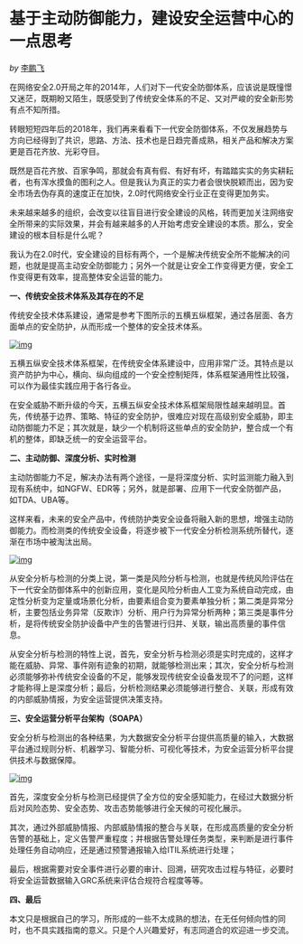 # 基于主动防御能力，建设安全运营中心的一点思考

*by* [李鹏飞](https://www.sec-un.org/author/lipengfei/)

在网络安全2.0开局之年的2014年，人们对下一代安全防御体系，应该说是既憧憬又迷茫，既期盼又陌生，既感受到了传统安全体系的不足、又对严峻的安全新形势有点不知所措。

转眼短短四年后的2018年，我们再来看看下一代安全防御体系，不仅发展趋势与方向已经得到了共识，思路、方法、技术也是日趋完善成熟，相关产品和解决方案更是百花齐放、光彩夺目。

既然是百花齐放、百家争鸣，那就会有真有假、有好有坏，有踏踏实实的务实耕耘者，也有浑水摸鱼的图利之人。但是我认为真正的实力者会很快脱颖而出，因为安全市场去伪存真的速度正在加快，2.0时代网络安全行业正在变得更加务实。

未来越来越多的组织，会改变以往盲目进行安全建设的风格，转而更加关注网络安全所带来的实际效果，并会有越来越多的人开始考虑安全建设的本质。那么，安全建设的根本目标是什么呢？

我认为在2.0时代，安全建设的目标有两个，一个是解决传统安全所不能解决的问题，也就是提高主动安全防御能力；另外一个就是让安全工作变得更方便，安全工作变得更有效率，提高整体安全运营的能力。

**一、传统安全技术体系及其存在的不足**

传统安全技术体系建设，通常是参考下图所示的五横五纵框架，通过各层面、各方面单点的安全防护，从而形成一个整体的安全技术体系。

[![img](https://www.sec-un.org/wp-content/uploads/2019/01/%E5%9B%BE%E7%89%87-1.png)](https://www.sec-un.org/wp-content/uploads/2019/01/%E5%9B%BE%E7%89%87-1.png)

五横五纵安全技术体系框架，在传统安全体系建设中，应用非常广泛。其特点是以资产防护为中心，横向、纵向组成的一个安全控制矩阵，体系框架通用性比较强，可以作为最佳实践应用于各行各业。

在安全威胁不断升级的今天，五横五纵安全技术体系框架局限性越来越明显。首先，传统基于边界、策略、特征的安全防护，很难应对现在高级别安全威胁，即主动防御能力不足；其次就是，缺少一个机制将这些单点的安全防护，整合成一个有机的整体，即缺乏统一的安全运营平台。

**二、主动防御、深度分析、实时检测**

主动防御能力不足，解决办法有两个途径，一是将深度分析、实时监测能力融入到现有系统中，如NGFW、EDR等；另外，就是部署、应用下一代安全防御产品，如TDA、UBA等。

这样来看，未来的安全产品中，传统防护类安全设备将融入新的思想，增强主动防御能力。而检测类的传统安全设备，将逐步被下一代安全分析检测系统所替代，逐渐在市场中被淘汰出局。

[![img](https://www.sec-un.org/wp-content/uploads/2019/01/%E5%9B%BE%E7%89%87-2.png)](https://www.sec-un.org/wp-content/uploads/2019/01/%E5%9B%BE%E7%89%87-2.png)

从安全分析与检测的分类上说，第一类是风险分析与检测，也就是传统风险评估在下一代安全防御体系中的创新应用，变化是风险分析由人工变为系统自动完成，由定性分析变为定量或场景化分析，由要素组合变为要素单独分析；第二类是异常分析，主要包括业务异常（反欺诈）分析、用户行为异常分析两种；第三类是事件分析，是将传统安全防护设备中产生的告警进行归并、关联，输出高质量的事件信息。

从安全分析与检测的特性上说，首先，安全分析与检测必须是实时完成的，这样才能在威胁、异常、事件刚有迹象的初期，就能够检测出来；其次，安全分析与检测必须能够弥补传统安全设备的不足，能够发现传统安全设备发现不了的问题，这样才能称得上是深度分析；最后，分析检测结果必须能够进行整合、关联，形成有效的内部威胁情报，为安全运营提供决策支持。

**三、安全运营分析平台架构（SOAPA）**

安全分析与检测出的各种结果，为大数据安全分析平台提供高质量的输入，大数据平台通过规则分析、机器学习、智能分析、可视化等技术，为安全运营分析平台提供技术与数据保障。

[![img](https://www.sec-un.org/wp-content/uploads/2019/01/%E5%9B%BE%E7%89%87-3.png)](https://www.sec-un.org/wp-content/uploads/2019/01/%E5%9B%BE%E7%89%87-3.png)

首先，深度安全分析与检测已经提供了全方位的安全感知能力，在经过大数据分析后对风险态势、安全态势、攻击态势能够进行全天候的可视化展示。

其次，通过外部威胁情报、内部威胁情报的整合与关联，在形成高质量的安全分析告警的基础上，定义告警严重程度；并根据告警处理任务类型，来判断是进行事件处理任务自动响应，还是通过预警通报输入给ITIL系统进行处理；

最后，根据需要对安全事件进行必要的审计、回溯，研究攻击过程与特征，必要时将安全运营数据输入GRC系统来评估合规符合程度等等。

**四、最后**

本文只是根据自己的学习，所形成的一些不太成熟的想法，在无任何倾向性的同时，也不具实践指南的意义。只是个人兴趣爱好，有志同道合的欢迎进一步交流。